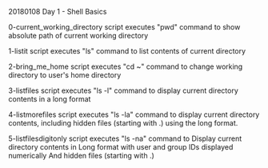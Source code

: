 20180108 Day 1 - Shell Basics

0-current_working_directory
	 script executes "pwd" command to show absolute path of current working directory

1-listit
	script executes "ls" command to list contents of current directory

2-bring_me_home
	script executes "cd ~" command to change working directory to user's home directory

3-listfiles
	script executes "ls -l" command to display current directory contents in a long format

4-listmorefiles
	script executes "ls -la" command to display current directory contents, including hidden files (starting with .) using the long format.

5-listfilesdigitonly
	script executes "ls -na" command to Display current directory contents in Long format with user and group IDs displayed numerically And hidden files (starting with .)
